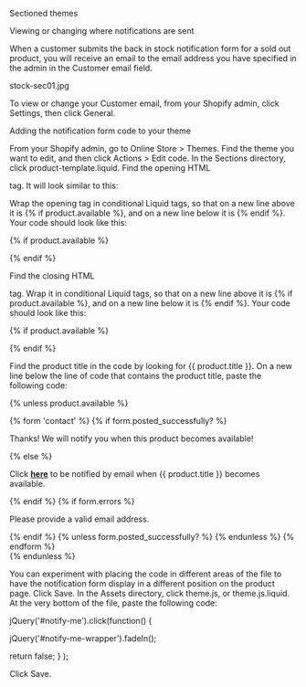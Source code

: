 Sectioned themes
 

 

 

Viewing or changing where notifications are sent
 

 

When a customer submits the back in stock notification form for a sold out product, you will receive an email to the email address you have specified in the admin in the Customer email field.

 

stock-sec01.jpg

 

To view or change your Customer email, from your Shopify admin, click Settings, then click General.

 

 

Adding the notification form code to your theme
 

 

From your Shopify admin, go to Online Store > Themes.
Find the theme you want to edit, and then click Actions > Edit code.
In the Sections directory, click product-template.liquid.
Find the opening HTML <form> tag. It will look similar to this:

<form action="/cart/add" method="post" enctype="multipart/form-data">
 

Wrap the opening <form> tag in conditional Liquid tags, so that on a new line above it is {% if product.available %}, and on a new line below it is {% endif %}. Your code should look like this:

{% if product.available %}
<form action="/cart/add" method="post" enctype="multipart/form-data">
{% endif %}
 

Find the closing HTML </form> tag. Wrap it in conditional Liquid tags, so that on a new line above it is {% if product.available %}, and on a new line below it is {% endif %}. Your code should look like this:

{% if product.available %}
</form>
{% endif %}
 

Find the product title in the code by looking for {{ product.title }}. On a new line below the line of code that contains the product title, paste the following code:

{% unless product.available %}
<div id="sold-out">
  {% form 'contact' %}
    {% if form.posted_successfully? %}
    <p class="accent-text">Thanks! We will notify you when this product becomes available!</p>
    {% else %}
    <p>Click <a id="notify-me" href="#"><strong>here</strong></a> to be notified by email when {{ product.title }} becomes available.</p>
    {% endif %}
    {% if form.errors %}
    <div class="error feedback accent-text">
      <p>Please provide a valid email address.</p>
    </div>
    {% endif %}
    {% unless form.posted_successfully? %}
    <div id="notify-me-wrapper" class="clearfix" style="display:none">
      {% if customer %}
      <input type="hidden" name="contact[email]" value="{{ customer.email }}" />
      {% else %}
      <input style="float:left; width:180px;" required="required" type="email" name="contact[email]" placeholder="your@email.com" class="styled-input{% if form.errors contains 'email' %} error{% endif %}" value="{{ contact.fields.email }}" />
      {% endif %}
      <input type="hidden" name="contact[body]" value="Please notify me when {{ product.title | escape }} becomes available." />
      <input style="float:left; margin-left:5px;" class="btn styled-submit" type="submit" value="Send" />
    </div>
    {% endunless %}
  {% endform %}
</div>
{% endunless %}
 

You can experiment with placing the code in different areas of the file to have the notification form display in a different position on the product page.
Click Save.
In the Assets directory, click theme.js, or theme.js.liquid.
At the very bottom of the file, paste the following code:

jQuery('#notify-me').click(function() {

jQuery('#notify-me-wrapper').fadeIn();

return false;
} );
 

Click Save.
